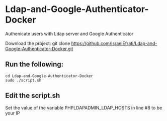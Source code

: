 # Ldap-and-Google-Authenticator-Docker
Authenicate users with Ldap server and Google Authenticator

Download the project:
git clone https://github.com/IsraelEfrati/Ldap-and-Google-Authenticator-Docker.git

## Run the following:		
```
cd Ldap-and-Google-Authenticator-Docker
sudo ./script.sh
```

## Edit the script.sh
Set the value of the variable PHPLDAPADMIN_LDAP_HOSTS in line #8 to be your IP
